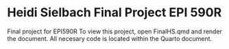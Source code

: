 # Heidi Sielbach Final Project EPI 590R
Final project for EPI590R
To view this project, open FinalHS.qmd and render the document. All necesary code is located within the Quarto document. 

